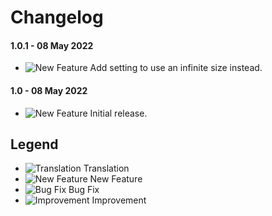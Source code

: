 # Changelog

#### 1.0.1 - 08 May 2022
- ![New Feature](https://smftricks.com/assets/changelog/tag--plus.png) Add setting to use an infinite size instead.

#### 1.0 - 08 May 2022
- ![New Feature](https://smftricks.com/assets/changelog/tag--plus.png) Initial release.

## Legend
- ![Translation](https://smftricks.com/assets/changelog/language.png) Translation
- ![New Feature](https://smftricks.com/assets/changelog/tag--plus.png) New Feature
- ![Bug Fix](https://smftricks.com/assets/changelog/bug--minus.png) Bug Fix
- ![Improvement](https://smftricks.com/assets/changelog/tag--pencil.png) Improvement